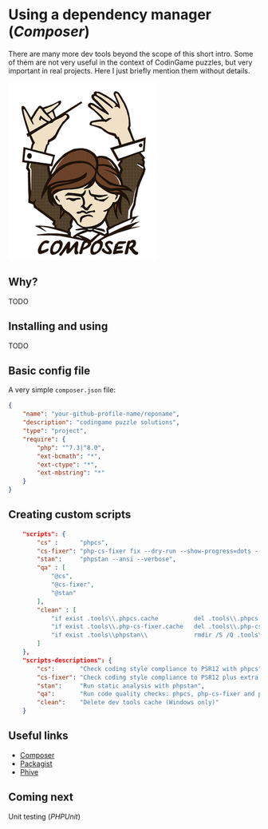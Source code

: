# Using a dependency manager (_Composer_)

There are many more dev tools beyond the scope of this short intro. Some of them are not very useful in the context of CodinGame puzzles, but very important in real projects. Here I just briefly mention them without details.

![Composer logo](../pic/composer-logo.png)

## Why?

TODO

## Installing and using

TODO

## Basic config file

A very simple `composer.json` file:

```json
{
    "name": "your-github-profile-name/reponame",
    "description": "codingame puzzle solutions",
    "type": "project",
    "require": {
        "php": "^7.3|^8.0",
        "ext-bcmath": "*",
        "ext-ctype": "*",
        "ext-mbstring": "*"
    }
}
```

## Creating custom scripts

```json
    "scripts": {
        "cs" :      "phpcs",
        "cs-fixer": "php-cs-fixer fix --dry-run --show-progress=dots --ansi --diff -vv",
        "stan":     "phpstan --ansi --verbose",
        "qa" : [
            "@cs",
            "@cs-fixer",
            "@stan"
        ],
        "clean" : [
            "if exist .tools\\.phpcs.cache          del .tools\\.phpcs.cache",
            "if exist .tools\\.php-cs-fixer.cache   del .tools\\.php-cs-fixer.cache",
            "if exist .tools\\phpstan\\             rmdir /S /Q .tools\\phpstan"
        ]
    },
    "scripts-descriptions": {
        "cs":       "Check coding style compliance to PSR12 with phpcs",
        "cs-fixer": "Check coding style compliance to PSR12 plus extra rules with php-cs-fixer (no fix applied)",
        "stan":     "Run static analysis with phpstan",
        "qa":       "Run code quality checks: phpcs, php-cs-fixer and phpstan",
        "clean":    "Delete dev tools cache (Windows only)"
    }
```

## Useful links

* [Composer](https://getcomposer.org/)
* [Packagist](https://packagist.org/)
* [Phive](https://phar.io/)

## Coming next

Unit testing (_PHPUnit_)
